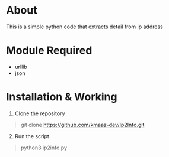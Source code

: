 # About 

This is a simple python code that extracts detail from ip address

# Module Required

- urllib
- json 

# Installation & Working 

1. Clone the repository
> git clone https://github.com/kmaaz-dev/Ip2Info.git

2. Run the script 
>  python3 ip2info.py


